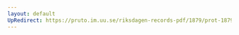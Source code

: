 ```yaml
---
layout: default
UpRedirect: https://pruto.im.uu.se/riksdagen-records-pdf/1879/prot-1879--ak--021/prot-1879--ak--021_003.pdf
---
```

